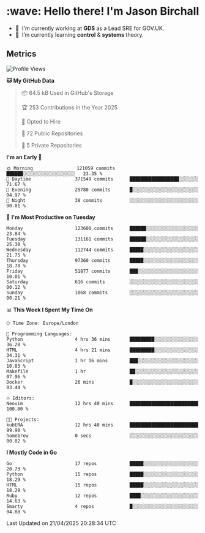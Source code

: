 <h1 align="left" id="jason-title">:wave: Hello there! I'm Jason Birchall</h1>

- :office: &nbsp;I'm currently working at **GDS** as a Lead SRE for GOV.UK.
- :seedling: &nbsp;I’m currently learning **control** & **systems** theory.

<h2>Metrics</h2>

<!--START_SECTION:waka-->
![Profile Views](http://img.shields.io/badge/Profile%20Views-0-blue)

**🐱 My GitHub Data** 

> 📦 64.5 kB Used in GitHub's Storage 
 > 
> 🏆 253 Contributions in the Year 2025
 > 
> 💼 Opted to Hire
 > 
> 📜 72 Public Repositories 
 > 
> 🔑 5 Private Repositories 
 > 
**I'm an Early 🐤** 

```text
🌞 Morning                121059 commits      ██████░░░░░░░░░░░░░░░░░░░   23.35 % 
🌆 Daytime                371549 commits      ██████████████████░░░░░░░   71.67 % 
🌃 Evening                25780 commits       █░░░░░░░░░░░░░░░░░░░░░░░░   04.97 % 
🌙 Night                  38 commits          ░░░░░░░░░░░░░░░░░░░░░░░░░   00.01 % 
```
📅 **I'm Most Productive on Tuesday** 

```text
Monday                   123600 commits      ██████░░░░░░░░░░░░░░░░░░░   23.84 % 
Tuesday                  131161 commits      ██████░░░░░░░░░░░░░░░░░░░   25.30 % 
Wednesday                112744 commits      █████░░░░░░░░░░░░░░░░░░░░   21.75 % 
Thursday                 97360 commits       █████░░░░░░░░░░░░░░░░░░░░   18.78 % 
Friday                   51877 commits       ███░░░░░░░░░░░░░░░░░░░░░░   10.01 % 
Saturday                 616 commits         ░░░░░░░░░░░░░░░░░░░░░░░░░   00.12 % 
Sunday                   1068 commits        ░░░░░░░░░░░░░░░░░░░░░░░░░   00.21 % 
```


📊 **This Week I Spent My Time On** 

```text
🕑︎ Time Zone: Europe/London

💬 Programming Languages: 
Python                   4 hrs 36 mins       █████████░░░░░░░░░░░░░░░░   36.28 % 
HTML                     4 hrs 21 mins       █████████░░░░░░░░░░░░░░░░   34.31 % 
JavaScript               1 hr 16 mins        ███░░░░░░░░░░░░░░░░░░░░░░   10.03 % 
Makefile                 1 hr                ██░░░░░░░░░░░░░░░░░░░░░░░   07.96 % 
Docker                   26 mins             █░░░░░░░░░░░░░░░░░░░░░░░░   03.44 % 

🔥 Editors: 
Neovim                   12 hrs 40 mins      █████████████████████████   100.00 % 

🐱‍💻 Projects: 
kubERA                   12 hrs 40 mins      █████████████████████████   99.98 % 
homebrew                 0 secs              ░░░░░░░░░░░░░░░░░░░░░░░░░   00.02 % 
```

**I Mostly Code in Go** 

```text
Go                       17 repos            █████░░░░░░░░░░░░░░░░░░░░   20.73 % 
Python                   15 repos            █████░░░░░░░░░░░░░░░░░░░░   18.29 % 
HTML                     15 repos            █████░░░░░░░░░░░░░░░░░░░░   18.29 % 
Ruby                     12 repos            ████░░░░░░░░░░░░░░░░░░░░░   14.63 % 
Smarty                   4 repos             █░░░░░░░░░░░░░░░░░░░░░░░░   04.88 % 
```




 Last Updated on 21/04/2025 20:28:34 UTC
<!--END_SECTION:waka-->

<!-- links -->

[issues page]: https://github.com/jasonBirchall/jasonBirchall/issues "jasonBirchall/issues"
